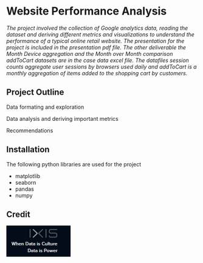 
# Website Performance Analysis

*The project involved the collection of Google analytics data, reading the dataset and deriving different metrics and visualizations to understand the performance of a typical online retail website. The presentation for the project is included in the presentation pdf file. The other deliverable the Month Device aggregation and the Month over Month comparison addToCart datasets are in the case data excel file. The datafiles session counts aggregate user sessions by browsers used daily and addToCart is a monthly aggregation of items added to the shopping cart by customers.*  

## Project Outline

Data formating and exploration

Data analysis and deriving important metrics

Recommendations
## Installation

The following python libraries are used for the project

* matplotlib
* seaborn
* pandas
* numpy

## Credit
![](https://raw.githubusercontent.com/jaymax01/website-performance-analysis/main/screenshot-www.ixisdigital.com-2023.09.27-18_15_22.png)